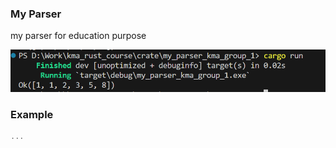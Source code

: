 ### My Parser

my parser for education purpose 

![Alt text](./images/image.png)

### Example


```rust
...
```

